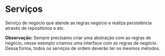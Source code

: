 # Serviços


Serviço de negócio que atende as regras negócio e realiza persistência através de repositórios e etc. 

**Observação:** Sempre precisamo criar uma abstração com as regras de negócio, nesse exemplo criamos uma interface com as regras de negócio. Dessa forma, todos os serviços de ordem deverão ter os mesmos metodos.